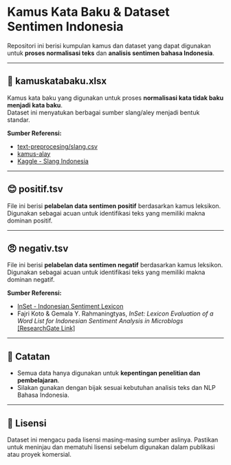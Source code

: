 # Kamus Kata Baku & Dataset Sentimen Indonesia

Repositori ini berisi kumpulan kamus dan dataset yang dapat digunakan untuk **proses normalisasi teks** dan **analisis sentimen bahasa Indonesia**.  

---

## 📘 kamuskatabaku.xlsx
Kamus kata baku yang digunakan untuk proses **normalisasi kata tidak baku menjadi kata baku**.  
Dataset ini menyatukan berbagai sumber slang/aley menjadi bentuk standar.

**Sumber Referensi:**
- [text-preprocesing/slang.csv](https://github.com/adeariniputri/text-preprocesing/blob/master/slang.csv)  
- [kamus-alay](https://github.com/nasalsabila/kamus-alay)  
- [Kaggle - Slang Indonesia](https://www.kaggle.com/datasets/sodolanangbjkatio/slang-indonesia?resource=download)  

---

## 😊 positif.tsv
File ini berisi **pelabelan data sentimen positif** berdasarkan kamus leksikon.  
Digunakan sebagai acuan untuk identifikasi teks yang memiliki makna dominan positif.  

---

## 😠 negativ.tsv
File ini berisi **pelabelan data sentimen negatif** berdasarkan kamus leksikon.  
Digunakan sebagai acuan untuk identifikasi teks yang memiliki makna dominan negatif.  

**Sumber Referensi:**
- [InSet - Indonesian Sentiment Lexicon](https://github.com/fajri91/InSet)  
- Fajri Koto & Gemala Y. Rahmaningtyas, *InSet: Lexicon Evaluation of a Word List for Indonesian Sentiment Analysis in Microblogs*  
  [[ResearchGate Link]](https://www.researchgate.net/publication/321757985_InSet_Lexicon_Evaluation_of_a_Word_List_for_Indonesian_Sentiment_Analysis_in_Microblogs)  

---

## 📌 Catatan
- Semua data hanya digunakan untuk **kepentingan penelitian dan pembelajaran**.  
- Silakan gunakan dengan bijak sesuai kebutuhan analisis teks dan NLP Bahasa Indonesia.  

---

## 🔧 Lisensi
Dataset ini mengacu pada lisensi masing-masing sumber aslinya. Pastikan untuk meninjau dan mematuhi lisensi sebelum digunakan dalam publikasi atau proyek komersial.
